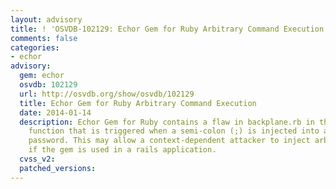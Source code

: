 ```yaml
---
layout: advisory
title: ! 'OSVDB-102129: Echor Gem for Ruby Arbitrary Command Execution'
comments: false
categories:
- echor
advisory:
  gem: echor
  osvdb: 102129
  url: http://osvdb.org/show/osvdb/102129
  title: Echor Gem for Ruby Arbitrary Command Execution
  date: 2014-01-14
  description: Echor Gem for Ruby contains a flaw in backplane.rb in the perform_request
    function that is triggered when a semi-colon (;) is injected into a username or
    password. This may allow a context-dependent attacker to inject arbitrary commands
    if the gem is used in a rails application.
  cvss_v2: 
  patched_versions: 
---
```

